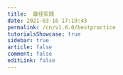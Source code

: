 ```yaml
---
title:  最佳实践
date: 2021-03-16 17:19:43
permalink: /cn/v1.6.0/bestpractice
tutorialsShowcase: true
sidebar: true
article: false 
comment: false
editLink: false
---
```



